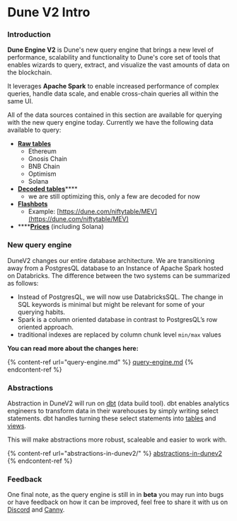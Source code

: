 # Dune V2 Intro

### **Introduction**

**Dune Engine V2** is Dune's new query engine that brings a new level of performance, scalability and functionality to Dune's core set of tools that enables wizards to query, extract, and visualize the vast amounts of data on the blockchain.

It leverages **Apache Spark** to enable increased performance of complex queries, handle data scale, and enable cross-chain queries all within the same UI.

All of the data sources contained in this section are available for querying with the new query engine today. Currently we have the following data available to query:

* [**Raw tables**](../data-tables/evm-blockchains/raw-data/)
  * Ethereum
  * Gnosis Chain
  * BNB Chain
  * Optimism
  * Solana
* [**Decoded tables**](../data-tables/evm-blockchains/decoded-data/)\*\*\*\*
  * we are still optimizing this, only a few are decoded for now
* [**Flashbots**](../data-tables/community/flashbots/)
  * Example: [https://dune.com/niftytable/MEV](https://dune.com/niftytable/MEV)
* \*\*\*\*[**Prices**](../data-tables/prices.md) (including Solana)

### New query engine

DuneV2 changes our entire database architecture. We are transitioning away from a PostgresQL database to an Instance of Apache Spark hosted on Databricks. The difference between the two systems can be summarized as follows:

* Instead of PostgresQL, we will now use DatabricksSQL. The change in SQL keywords is minimal but might be relevant for some of your querying habits.
* Spark is a column oriented database in contrast to PostgresQL’s row oriented approach.
* traditional indexes are replaced by column chunk level `min/max` values

**You can read more about the changes here:**

{% content-ref url="query-engine.md" %}
[query-engine.md](query-engine.md)
{% endcontent-ref %}

### Abstractions

Abstraction in DuneV2 will run on [dbt](https://docs.getdbt.com/docs/introduction) (data build tool). dbt enables analytics engineers to transform data in their warehouses by simply writing select statements. dbt handles turning these select statements into [tables](https://docs.getdbt.com/terms/table) and [views](https://docs.getdbt.com/terms/view).

This will make abstractions more robust, scaleable and easier to work with.

{% content-ref url="abstractions-in-dunev2/" %}
[abstractions-in-dunev2](abstractions-in-dunev2/)
{% endcontent-ref %}

### Feedback

One final note, as the query engine is still in in **beta** you may run into bugs or have feedback on how it can be improved, feel free to share it with us on [Discord](https://discord.com/invite/ErrzwBz) and [Canny](https://dune.canny.io/).
